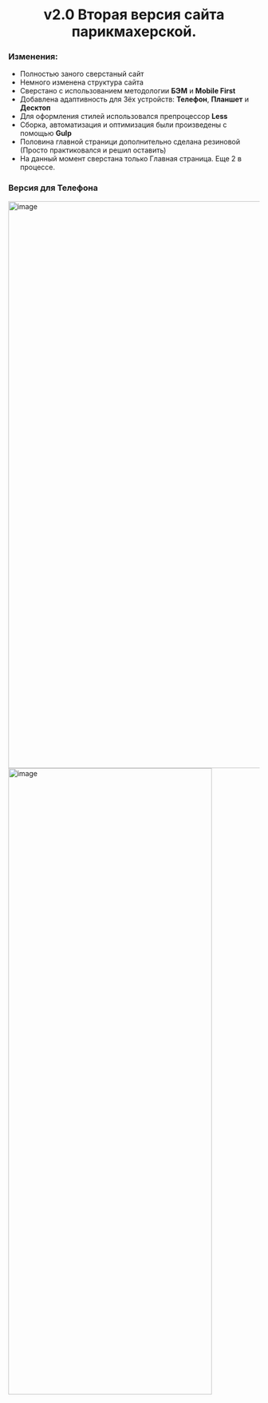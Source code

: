 <h1 align="center"> v2.0  Вторая версия сайта парикмахерской.</h1>

### Изменения:
- Полностью заного сверстаный сайт
- Немного изменена структура сайта
- Сверстано с использованием методологии **БЭМ** и **Mobile First**
- Добавлена адаптивность для 3ёх устройств: **Телефон**, **Планшет** и **Десктоп**
- Для оформления стилей использовался препроцессор **Less**
- Сборка, автоматизация и оптимизация были произведены с помощью **Gulp**
- Половина главной страници дополнительно сделана резиновой (Просто практиковался и решил оставить)
- На данный момент сверстана только Главная страница. Еще 2 в процессе.

### Версия для Телефона
<div>
  <img width="549" height="1136" alt="image" src="https://github.com/user-attachments/assets/301451d2-d8ea-43da-8626-779b7e44ffe0" />
  <img width="408" height="1255" alt="image" src="https://github.com/user-attachments/assets/1e307da3-a1bf-4213-b3ce-48182f6522fe" />


</div>
